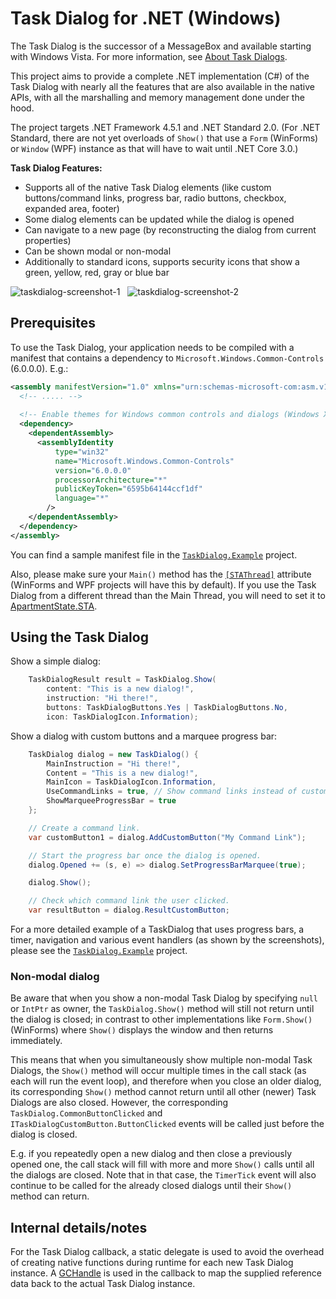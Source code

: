 ﻿# Task Dialog for .NET (Windows)

The Task Dialog is the successor of a MessageBox and available starting with Windows Vista. For more information,
see [About Task Dialogs](https://docs.microsoft.com/en-us/windows/desktop/Controls/task-dialogs-overview).

This project aims to provide a complete .NET implementation (C#) of the Task Dialog with nearly all the features that
are also available in the native APIs, with all the marshalling and memory management done under the hood.

The project targets .NET Framework 4.5.1 and .NET Standard 2.0. 
(For .NET Standard, there are not yet overloads of `Show()` that
use a `Form` (WinForms) or `Window` (WPF) instance as that will have to wait until .NET Core 3.0.)

**Task Dialog Features:**
* Supports all of the native Task Dialog elements (like custom buttons/command links, progress bar, radio buttons, checkbox, expanded area, footer)
* Some dialog elements can be updated while the dialog is opened
* Can navigate to a new page (by reconstructing the dialog from current properties)
* Can be shown modal or non-modal
* Additionally to standard icons, supports security icons that show a green, yellow, red, gray or blue bar

![taskdialog-screenshot-1](https://user-images.githubusercontent.com/13289184/48280515-1b3a6e00-e454-11e8-96f3-b22a3bcff22e.png)   ![taskdialog-screenshot-2](https://user-images.githubusercontent.com/13289184/48280347-9cddcc00-e453-11e8-9bc1-605a55e8aaec.png)


## Prerequisites

To use the Task Dialog, your application needs to be compiled with a manifest that contains a dependency to
`Microsoft.Windows.Common-Controls` (6.0.0.0). E.g.:
```xml
<assembly manifestVersion="1.0" xmlns="urn:schemas-microsoft-com:asm.v1">
  <!-- ..... -->
  
  <!-- Enable themes for Windows common controls and dialogs (Windows XP and later) -->
  <dependency>
    <dependentAssembly>
      <assemblyIdentity
          type="win32"
          name="Microsoft.Windows.Common-Controls"
          version="6.0.0.0"
          processorArchitecture="*"
          publicKeyToken="6595b64144ccf1df"
          language="*"
        />
    </dependentAssembly>
  </dependency>
</assembly>
```

You can find a sample manifest file in the [`TaskDialog.Example`](/TaskDialog.Example) project.

Also, please make sure your `Main()` method has the
[`[STAThread]`](https://docs.microsoft.com/dotnet/api/system.stathreadattribute) attribute
(WinForms and WPF projects will have this by default). If you use the Task Dialog from a
different thread than the Main Thread, you will need to set it to
[ApartmentState.STA](https://docs.microsoft.com/dotnet/api/system.threading.apartmentstate).


## Using the Task Dialog

Show a simple dialog:
```c#
    TaskDialogResult result = TaskDialog.Show(
        content: "This is a new dialog!",
        instruction: "Hi there!",
        buttons: TaskDialogButtons.Yes | TaskDialogButtons.No,
        icon: TaskDialogIcon.Information);
```

Show a dialog with custom buttons and a marquee progress bar:
```c#
    TaskDialog dialog = new TaskDialog() {
        MainInstruction = "Hi there!",
        Content = "This is a new dialog!",
        MainIcon = TaskDialogIcon.Information,
        UseCommandLinks = true, // Show command links instead of custom buttons
        ShowMarqueeProgressBar = true
    };

    // Create a command link.
    var customButton1 = dialog.AddCustomButton("My Command Link");

    // Start the progress bar once the dialog is opened.
    dialog.Opened += (s, e) => dialog.SetProgressBarMarquee(true);

    dialog.Show();

    // Check which command link the user clicked.
    var resultButton = dialog.ResultCustomButton;
```


For a more detailed example of a TaskDialog that uses progress bars, a timer,
navigation and various event handlers (as shown by the screenshots), please see the 
[`TaskDialog.Example`](/TaskDialog.Example/Program.cs) project.


### Non-modal dialog
Be aware that when you show a non-modal Task Dialog by specifying `null` or `IntPtr` as
owner, the `TaskDialog.Show()` method will still not return until the dialog is closed;
in contrast to other implementations like `Form.Show()` (WinForms) where `Show()`
displays the window and then returns immediately.

This means that when you simultaneously show multiple non-modal Task Dialogs, the `Show()`
method will occur multiple times in the call stack (as each will run the event loop), and
therefore when you close an older dialog, its corresponding `Show()` method cannot return
until all other (newer) Task Dialogs are also closed. However, the corresponding
`TaskDialog.CommonButtonClicked` and `ITaskDialogCustomButton.ButtonClicked` events will
be called just before the dialog is closed.

E.g. if you repeatedly open a new dialog and then close a previously opened one, the 
call stack will fill with more and more `Show()` calls until all the dialogs are closed.
Note that in that case, the `TimerTick` event will also continue to be called for the
already closed dialogs until their `Show()` method can return.


## Internal details/notes

For the Task Dialog callback, a static delegate is used to avoid the overhead of creating
native functions during runtime for each new Task Dialog instance. A
[GCHandle](https://docs.microsoft.com/dotnet/api/system.runtime.interopservices.gchandle)
is used in the callback to map the supplied reference data back to the actual Task Dialog
instance.
